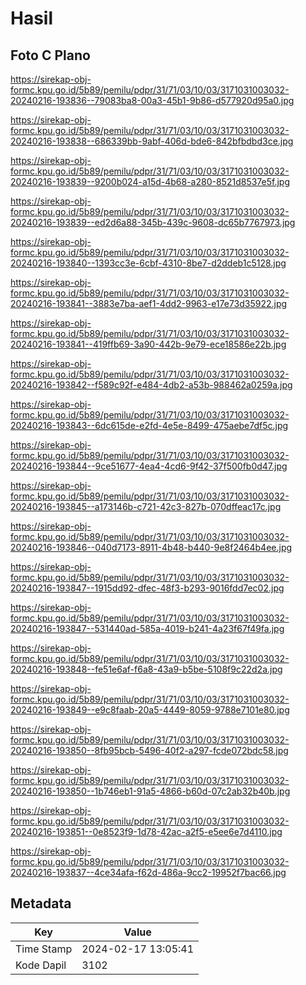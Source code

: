 # Hasil

## Foto C Plano

https://sirekap-obj-formc.kpu.go.id/5b89/pemilu/pdpr/31/71/03/10/03/3171031003032-20240216-193836--79083ba8-00a3-45b1-9b86-d577920d95a0.jpg

https://sirekap-obj-formc.kpu.go.id/5b89/pemilu/pdpr/31/71/03/10/03/3171031003032-20240216-193838--686339bb-9abf-406d-bde6-842bfbdbd3ce.jpg

https://sirekap-obj-formc.kpu.go.id/5b89/pemilu/pdpr/31/71/03/10/03/3171031003032-20240216-193839--9200b024-a15d-4b68-a280-8521d8537e5f.jpg

https://sirekap-obj-formc.kpu.go.id/5b89/pemilu/pdpr/31/71/03/10/03/3171031003032-20240216-193839--ed2d6a88-345b-439c-9608-dc65b7767973.jpg

https://sirekap-obj-formc.kpu.go.id/5b89/pemilu/pdpr/31/71/03/10/03/3171031003032-20240216-193840--1393cc3e-6cbf-4310-8be7-d2ddeb1c5128.jpg

https://sirekap-obj-formc.kpu.go.id/5b89/pemilu/pdpr/31/71/03/10/03/3171031003032-20240216-193841--3883e7ba-aef1-4dd2-9963-e17e73d35922.jpg

https://sirekap-obj-formc.kpu.go.id/5b89/pemilu/pdpr/31/71/03/10/03/3171031003032-20240216-193841--419ffb69-3a90-442b-9e79-ece18586e22b.jpg

https://sirekap-obj-formc.kpu.go.id/5b89/pemilu/pdpr/31/71/03/10/03/3171031003032-20240216-193842--f589c92f-e484-4db2-a53b-988462a0259a.jpg

https://sirekap-obj-formc.kpu.go.id/5b89/pemilu/pdpr/31/71/03/10/03/3171031003032-20240216-193843--6dc615de-e2fd-4e5e-8499-475aebe7df5c.jpg

https://sirekap-obj-formc.kpu.go.id/5b89/pemilu/pdpr/31/71/03/10/03/3171031003032-20240216-193844--9ce51677-4ea4-4cd6-9f42-37f500fb0d47.jpg

https://sirekap-obj-formc.kpu.go.id/5b89/pemilu/pdpr/31/71/03/10/03/3171031003032-20240216-193845--a173146b-c721-42c3-827b-070dffeac17c.jpg

https://sirekap-obj-formc.kpu.go.id/5b89/pemilu/pdpr/31/71/03/10/03/3171031003032-20240216-193846--040d7173-8911-4b48-b440-9e8f2464b4ee.jpg

https://sirekap-obj-formc.kpu.go.id/5b89/pemilu/pdpr/31/71/03/10/03/3171031003032-20240216-193847--1915dd92-dfec-48f3-b293-9016fdd7ec02.jpg

https://sirekap-obj-formc.kpu.go.id/5b89/pemilu/pdpr/31/71/03/10/03/3171031003032-20240216-193847--531440ad-585a-4019-b241-4a23f67f49fa.jpg

https://sirekap-obj-formc.kpu.go.id/5b89/pemilu/pdpr/31/71/03/10/03/3171031003032-20240216-193848--fe51e6af-f6a8-43a9-b5be-5108f9c22d2a.jpg

https://sirekap-obj-formc.kpu.go.id/5b89/pemilu/pdpr/31/71/03/10/03/3171031003032-20240216-193849--e9c8faab-20a5-4449-8059-9788e7101e80.jpg

https://sirekap-obj-formc.kpu.go.id/5b89/pemilu/pdpr/31/71/03/10/03/3171031003032-20240216-193850--8fb95bcb-5496-40f2-a297-fcde072bdc58.jpg

https://sirekap-obj-formc.kpu.go.id/5b89/pemilu/pdpr/31/71/03/10/03/3171031003032-20240216-193850--1b746eb1-91a5-4866-b60d-07c2ab32b40b.jpg

https://sirekap-obj-formc.kpu.go.id/5b89/pemilu/pdpr/31/71/03/10/03/3171031003032-20240216-193851--0e8523f9-1d78-42ac-a2f5-e5ee6e7d4110.jpg

https://sirekap-obj-formc.kpu.go.id/5b89/pemilu/pdpr/31/71/03/10/03/3171031003032-20240216-193837--4ce34afa-f62d-486a-9cc2-19952f7bac66.jpg


## Metadata

| Key        | Value               |
| ---------- | ------------------- |
| Time Stamp | 2024-02-17 13:05:41 |
| Kode Dapil | 3102                |



